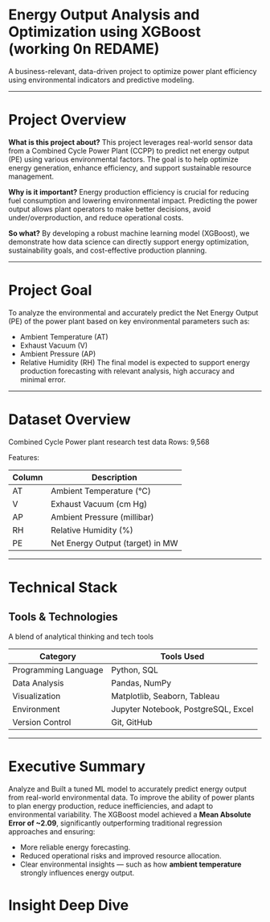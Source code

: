# Energy Output Analysis and Optimization using XGBoost (working 0n REDAME)
A business-relevant, data-driven project to optimize power plant efficiency using environmental indicators and predictive modeling.
_____________________________________________________________________________________________________________________________________________________________________________________________________________________

# Project Overview

**What is this project about?**  This project leverages real-world sensor data from a Combined Cycle Power Plant (CCPP) to predict net energy output (PE) using various environmental factors. The goal is to help optimize energy generation, enhance efficiency, and support sustainable resource management.

**Why is it important?** Energy production efficiency is crucial for reducing fuel consumption and lowering environmental impact. Predicting the power output allows plant operators to make better decisions, avoid under/overproduction, and reduce operational costs.

**So what?** By developing a robust machine learning model (XGBoost), we demonstrate how data science can directly support energy optimization, sustainability goals, and cost-effective production planning.
_____________________________________________________________________________________________________________________________________________________________________________________________________________________

# Project Goal
To analyze the environmental and accurately predict the Net Energy Output (PE) of the power plant based on key environmental parameters such as:
- Ambient Temperature (AT)
- Exhaust Vacuum (V)
- Ambient Pressure (AP)
- Relative Humidity (RH)
The final model is expected to support energy production forecasting with relevant analysis, high accuracy and minimal error.
_____________________________________________________________________________________________________________________________________________________________________________________________________________________

# Dataset Overview
Combined Cycle Power plant research test data 
Rows: 9,568

Features:

Column	  |   Description
---------|------------------------------------|
AT       |   Ambient Temperature (°C)         |
V	       |   Exhaust Vacuum (cm Hg)           |
AP	      |   Ambient Pressure (millibar)      |
RH	      |   Relative Humidity (%)            |
PE	      |   Net Energy Output (target) in MW |

___________________________________________________________________________________________________________________________________________________________________________________________________________________

#  Technical Stack

## Tools & Technologies
A blend of analytical thinking and tech tools

| Category              | Tools Used                                  |
|-----------------------|---------------------------------------------|
| Programming Language  | Python, SQL                                 |
| Data Analysis         | Pandas, NumPy                               |
| Visualization         | Matplotlib, Seaborn, Tableau                |
| Environment           | Jupyter Notebook, PostgreSQL, Excel         |
| Version Control       | Git, GitHub                                 |

___________________________________________________________________________________________________________________________________________________________________________________________________________________

# Executive Summary
Analyze and Built a tuned ML model to accurately predict energy output from real-world environmental data.
To improve the ability of power plants to plan energy production, reduce inefficiencies, and adapt to environmental variability.
The XGBoost model achieved a **Mean Absolute Error of ~2.09**, significantly outperforming traditional regression approaches and ensuring:
  - More reliable energy forecasting.
  - Reduced operational risks and improved resource allocation.
  - Clear environmental insights — such as how **ambient temperature** strongly influences energy output.


# Insight Deep Dive
